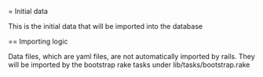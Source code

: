 = Initial data

This is the initial data that will be imported into the database

== Importing logic

Data files, which are yaml files, are not automatically imported by rails.
They will be imported by the bootstrap rake tasks under lib/tasks/bootstrap.rake
